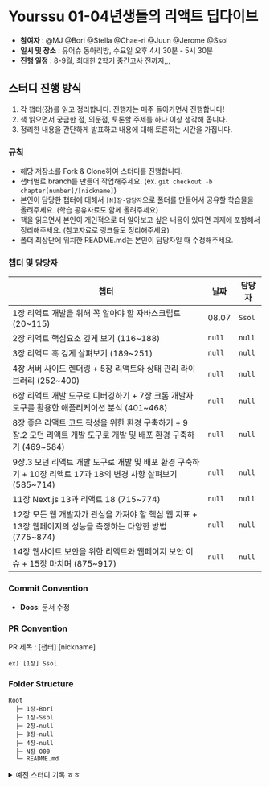 # Yourssu 01-04년생들의 리액트 딥다이브

- **참여자** : @MJ @Bori @Stella @Chae-ri @Juun @Jerome @Ssol
- **일시 및 장소** : 유어슈 동아리방, 수요일 오후 4시 30분 - 5시 30분
- **진행 일정** : 8-9월, 최대한 2학기 중간고사 전까지,,,

## 스터디 진행 방식
1. 각 챕터(장)를 읽고 정리합니다. 진행자는 매주 돌아가면서 진행합니다!
2. 책 읽으면서 궁금한 점, 의문점, 토론할 주제를 하나 이상 생각해 옵니다.
3. 정리한 내용을 간단하게 발표하고 내용에 대해 토론하는 시간을 가집니다.

### 규칙

- 해당 저장소를 Fork & Clone하여 스터디를 진행합니다.
- 챕터별로 branch를 만들어 작업해주세요. (ex. `git checkout -b chapter[number]/[nickname]`)
- 본인이 담당한 챕터에 대해서 `[N]장-담당자`으로 폴더를 만들어서 공유할 학습물을 올려주세요. (학습 공유자료도 함께 올려주세요)
- 책을 읽으면서 본인이 개인적으로 더 알아보고 싶은 내용이 있다면 과제에 포함해서 정리해주세요. (참고자료로 링크들도 정리해주세요)
- 폴더 최상단에 위치한 README.md는 본인이 담당자일 때 수정해주세요.

### 챕터 및 담당자

| 챕터                                                   | 날짜   | 담당자 |
| ------------------------------------------------------ | ------ | ------ |
| 1장 리액트 개발을 위해 꼭 알아야 할 자바스크립트 (20~115) | 08.07 | `Ssol` |
| 2장 리액트 핵심요소 깊게 보기 (116~188) | `null` | `null` |
| 3장 리액트 훅 깊게 살펴보기 (189~251) | `null` | `null` |
| 4장 서버 사이드 렌더링 + 5장 리액트와 상태 관리 라이브러리 (252~400) | `null`  | `null` |
| 6장 리액트 개발 도구로 디버깅하기 + 7장 크롬 개발자 도구를 활용한 애플리케이션 분석 (401~468) | `null` | `null` |
| 8장 좋은 리액트 코드 작성을 위한 환경 구축하기 + 9장.2 모던 리액트 개발 도구로 개발 및 배포 환경 구축하기 (469~584) | `null` | `null` |
| 9장.3 모던 리액트 개발 도구로 개발 및 배포 환경 구축하기 + 10장 리액트 17과 18의 변경 사항 살펴보기 (585~714) | `null` | `null` |
| 11장 Next.js 13과 리액트 18 (715~774) | `null` | `null` |
| 12장 모든 웹 개발자가 관심을 가져야 할 핵심 웹 지표 + 13장 웹페이지의 성능을 측정하는 다양한 방법 (775~874) | `null` | `null` |
| 14장 웹사이트 보안을 위한 리액트와 웹페이지 보안 이슈 + 15장 마치며 (875~917) | `null` | `null` |

### Commit Convention

- **Docs**: 문서 수정

### PR Convention

PR 제목 : [챕터] [nickname]

```
ex) [1장] Ssol
```

### Folder Structure

```
Root
  ├─ 1장-Bori
  ├─ 1장-Ssol
  ├─ 2장-null
  ├─ 3장-null
  ├─ 4장-null
  ├─ N장-O00
  └─ README.md
```



<details>
  <summary> 예전 스터디 기록 ㅎㅎ </summary>
  

# Yourssu 01년생들의 리액트 딥다이브

- **참여자**: @MJ @Bori @Feca @Stella
- **일시 및 장소** : 유어슈 동아리방, 수요일 오후 19시 - 21시

## 스터디 진행 방식

1. 챕터 별 담당자 지정
2. 매주 수요일마다 돌아가면서 학습 및 조사한 내용 발표
3. 발표에 궁금한 내용 찾아서 해당 내용 함께 보충

### 규칙

- 해당 저장소를 Fork & Clone하여 스터디를 진행합니다.
- 챕터별로 branch를 만들어 작업해주세요. (ex. `git checkout -b chapter[number]/[nickname]`)
- 본인이 담당한 챕터에 대해서 `[N]장-담당자`으로 폴더를 만들어서 공유할 학습물을 올려주세요. (학습 공유자료도 함께 올려주세요)
- 책을 읽으면서 본인이 개인적으로 더 알아보고 싶은 내용이 있다면 과제에 포함해서 정리해주세요. (참고자료로 링크들도 정리해주세요)
- 폴더 최상단에 위치한 README.md는 본인이 담당자일 때 수정해주세요.

### 챕터 및 담당자

| 챕터                                                   | 날짜   | 담당자 |
| ------------------------------------------------------ | ------ | ------ |
| 1장 리액트 개발을 위해 꼭 알아야 할 자바스크립트       | 05.08  | `Bori` |
| 2장 리액트 핵심 요소 깊게 살펴보기                     | 05.15  | `MJ`   |
| 3장 리액트 훅 깊게 살펴보기                            | 05.15  | `MJ`   |
| 4장 서버 사이드 렌더링                                 | 06.19  | `Feca` |
| 5장 리액트와 상태 관리 라이브러리                      | `null` | `null` |
| 6장 리액트 개발 도구로 디버깅하기                      | `null` | `null` |
| 7장 크롬 개발자 도구를 활용한 애플리케이션 분석        | `null` | `null` |
| 8장 좋은 리액트 코드 작성을 위한 환경 구축하기         | `null` | `null` |
| 9장 모던 리액트 개발 도구로 개발 및 배포 환경 구축하기 | `null` | `null` |
| 10장 리액트 17과 18의 변경 사항 살펴보기               | `null` | `null` |
| 11장 Next.js 13과 리액트 18                            | `null` | `null` |
| 12장 모든 웹 개발자가 관심을 가져야 할 핵심 웹 지표    | `null` | `null` |
| 13장 웹페이지의 성능을 측정하는 다양한 방법            | `null` | `null` |
| 14장 웹 사이트 보안을 위한 리액트와 웹페이지 보안 이슈 | `null` | `null` |
| 15장 마치며                                            | 05.08  | `Bori` |

### Commit Convention

- **Docs**: 문서 수정

### PR Convention

PR 제목 : [챕터] [nickname]

```
ex) [15장 마치며] MJ
```

### Folder Structure

```
Root
  ├─ 1장-MJ
  ├─ 2장-MJ
  ├─ 3장-MJ
  ├─ 4장-MJ
  ├─ N장-OOO
  └─ README.md
```

</details>
